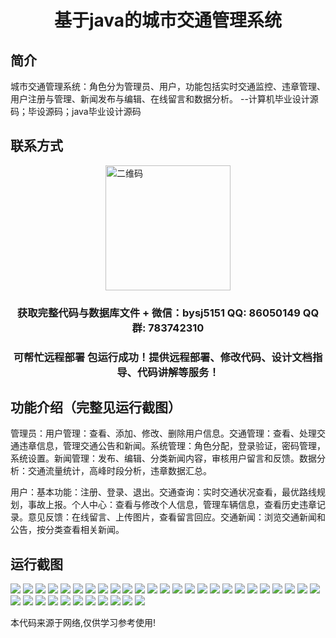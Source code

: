 <p><h1 align="center">基于java的城市交通管理系统</h1></p>

## 简介
城市交通管理系统：角色分为管理员、用户，功能包括实时交通监控、违章管理、用户注册与管理、新闻发布与编辑、在线留言和数据分析。    --计算机毕业设计源码；毕设源码；java毕业设计源码


## 联系方式
<img src="https://bs-1329754181.cos.ap-shanghai.myqcloud.com/wx.jpg" alt="二维码" style="display: block; margin: 0 auto;" width="200px">
<p><h3 align="center">获取完整代码与数据库文件 + 微信：bysj5151 QQ: 86050149 QQ群: 783742310</h3></p>
<p><h3 align="center">可帮忙远程部署 包运行成功！提供远程部署、修改代码、设计文档指导、代码讲解等服务！</h3></p>

## 功能介绍（完整见运行截图）
管理员：用户管理：查看、添加、修改、删除用户信息。交通管理：查看、处理交通违章信息，管理交通公告和新闻。系统管理：角色分配，登录验证，密码管理，系统设置。新闻管理：发布、编辑、分类新闻内容，审核用户留言和反馈。数据分析：交通流量统计，高峰时段分析，违章数据汇总。

用户：基本功能：注册、登录、退出。交通查询：实时交通状况查看，最优路线规划，事故上报。个人中心：查看与修改个人信息，管理车辆信息，查看历史违章记录。意见反馈：在线留言、上传图片，查看留言回应。交通新闻：浏览交通新闻和公告，按分类查看相关新闻。


## 运行截图
![](https://bs-1329754181.cos.ap-shanghai.myqcloud.com/ssm/CityTrafficManagementSystem/img/001.jpg)
![](https://bs-1329754181.cos.ap-shanghai.myqcloud.com/ssm/CityTrafficManagementSystem/img/002.jpg)
![](https://bs-1329754181.cos.ap-shanghai.myqcloud.com/ssm/CityTrafficManagementSystem/img/003.jpg)
![](https://bs-1329754181.cos.ap-shanghai.myqcloud.com/ssm/CityTrafficManagementSystem/img/004.jpg)
![](https://bs-1329754181.cos.ap-shanghai.myqcloud.com/ssm/CityTrafficManagementSystem/img/005.jpg)
![](https://bs-1329754181.cos.ap-shanghai.myqcloud.com/ssm/CityTrafficManagementSystem/img/006.jpg)
![](https://bs-1329754181.cos.ap-shanghai.myqcloud.com/ssm/CityTrafficManagementSystem/img/007.jpg)
![](https://bs-1329754181.cos.ap-shanghai.myqcloud.com/ssm/CityTrafficManagementSystem/img/008.jpg)
![](https://bs-1329754181.cos.ap-shanghai.myqcloud.com/ssm/CityTrafficManagementSystem/img/009.jpg)
![](https://bs-1329754181.cos.ap-shanghai.myqcloud.com/ssm/CityTrafficManagementSystem/img/010.jpg)
![](https://bs-1329754181.cos.ap-shanghai.myqcloud.com/ssm/CityTrafficManagementSystem/img/011.jpg)
![](https://bs-1329754181.cos.ap-shanghai.myqcloud.com/ssm/CityTrafficManagementSystem/img/012.jpg)
![](https://bs-1329754181.cos.ap-shanghai.myqcloud.com/ssm/CityTrafficManagementSystem/img/013.jpg)
![](https://bs-1329754181.cos.ap-shanghai.myqcloud.com/ssm/CityTrafficManagementSystem/img/014.jpg)
![](https://bs-1329754181.cos.ap-shanghai.myqcloud.com/ssm/CityTrafficManagementSystem/img/015.jpg)
![](https://bs-1329754181.cos.ap-shanghai.myqcloud.com/ssm/CityTrafficManagementSystem/img/016.jpg)
![](https://bs-1329754181.cos.ap-shanghai.myqcloud.com/ssm/CityTrafficManagementSystem/img/017.jpg)
![](https://bs-1329754181.cos.ap-shanghai.myqcloud.com/ssm/CityTrafficManagementSystem/img/018.jpg)
![](https://bs-1329754181.cos.ap-shanghai.myqcloud.com/ssm/CityTrafficManagementSystem/img/019.jpg)
![](https://bs-1329754181.cos.ap-shanghai.myqcloud.com/ssm/CityTrafficManagementSystem/img/020.jpg)
![](https://bs-1329754181.cos.ap-shanghai.myqcloud.com/ssm/CityTrafficManagementSystem/img/021.jpg)
![](https://bs-1329754181.cos.ap-shanghai.myqcloud.com/ssm/CityTrafficManagementSystem/img/022.jpg)
![](https://bs-1329754181.cos.ap-shanghai.myqcloud.com/ssm/CityTrafficManagementSystem/img/023.jpg)
![](https://bs-1329754181.cos.ap-shanghai.myqcloud.com/ssm/CityTrafficManagementSystem/img/024.jpg)
![](https://bs-1329754181.cos.ap-shanghai.myqcloud.com/ssm/CityTrafficManagementSystem/img/025.jpg)
![](https://bs-1329754181.cos.ap-shanghai.myqcloud.com/ssm/CityTrafficManagementSystem/img/026.jpg)
![](https://bs-1329754181.cos.ap-shanghai.myqcloud.com/ssm/CityTrafficManagementSystem/img/027.jpg)
![](https://bs-1329754181.cos.ap-shanghai.myqcloud.com/ssm/CityTrafficManagementSystem/img/028.jpg)
![](https://bs-1329754181.cos.ap-shanghai.myqcloud.com/ssm/CityTrafficManagementSystem/img/029.jpg)
![](https://bs-1329754181.cos.ap-shanghai.myqcloud.com/ssm/CityTrafficManagementSystem/img/030.jpg)
![](https://bs-1329754181.cos.ap-shanghai.myqcloud.com/ssm/CityTrafficManagementSystem/img/031.jpg)
![](https://bs-1329754181.cos.ap-shanghai.myqcloud.com/ssm/CityTrafficManagementSystem/img/032.jpg)
![](https://bs-1329754181.cos.ap-shanghai.myqcloud.com/ssm/CityTrafficManagementSystem/img/033.jpg)
![](https://bs-1329754181.cos.ap-shanghai.myqcloud.com/ssm/CityTrafficManagementSystem/img/034.jpg)
![](https://bs-1329754181.cos.ap-shanghai.myqcloud.com/ssm/CityTrafficManagementSystem/img/035.jpg)
![](https://bs-1329754181.cos.ap-shanghai.myqcloud.com/ssm/CityTrafficManagementSystem/img/036.jpg)

<p>本代码来源于网络,仅供学习参考使用!</p>

